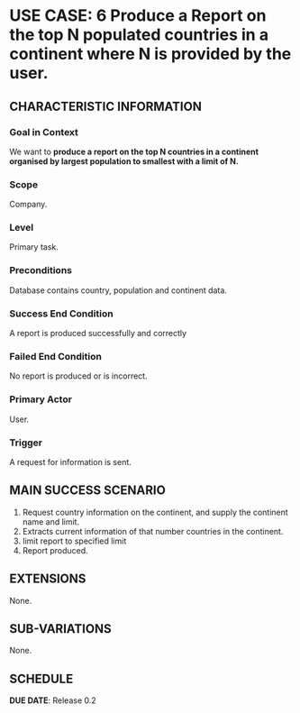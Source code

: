 # USE CASE: 6 Produce a Report on the top N populated countries in a continent where N is provided by the user.

## CHARACTERISTIC INFORMATION

### Goal in Context

We want to **produce a report on the top N countries in a continent organised by largest population to smallest with a limit of N.**

### Scope

Company.

### Level

Primary task.

### Preconditions

Database contains country, population and continent data.

### Success End Condition

A report is produced successfully and correctly

### Failed End Condition

No report is produced or is incorrect.

### Primary Actor

User.

### Trigger

A request for information is sent.

## MAIN SUCCESS SCENARIO

1. Request country information on the continent, and supply the continent name and limit.
2. Extracts current information of that number countries in the continent.
3. limit report to specified limit
4. Report produced.

## EXTENSIONS

None.

## SUB-VARIATIONS

None.

## SCHEDULE

**DUE DATE**: Release 0.2

